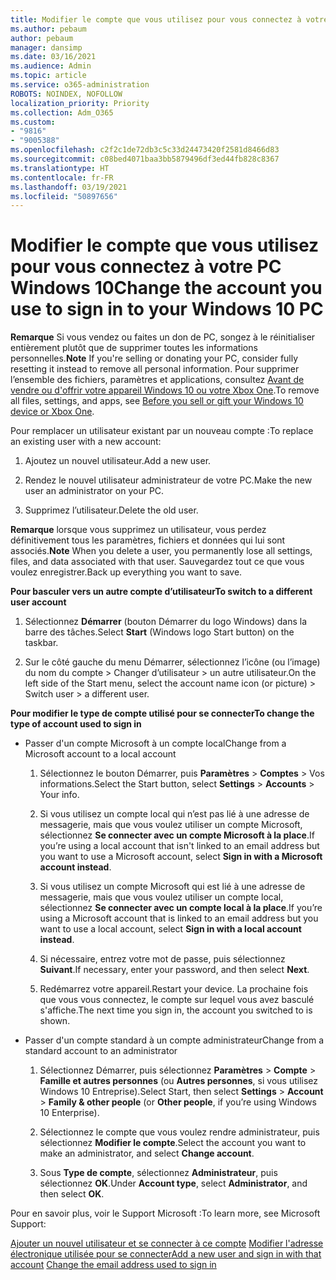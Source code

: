 ```yaml
---
title: Modifier le compte que vous utilisez pour vous connectez à votre PC Windows 10
ms.author: pebaum
author: pebaum
manager: dansimp
ms.date: 03/16/2021
ms.audience: Admin
ms.topic: article
ms.service: o365-administration
ROBOTS: NOINDEX, NOFOLLOW
localization_priority: Priority
ms.collection: Adm_O365
ms.custom:
- "9816"
- "9005388"
ms.openlocfilehash: c2f2c1de72db3c5c33d24473420f2581d8466d83
ms.sourcegitcommit: c08bed4071baa3bb5879496df3ed44fb828c8367
ms.translationtype: HT
ms.contentlocale: fr-FR
ms.lasthandoff: 03/19/2021
ms.locfileid: "50897656"
---
```

# <a name="change-the-account-you-use-to-sign-in-to-your-windows-10-pc"></a><span data-ttu-id="7661b-102">Modifier le compte que vous utilisez pour vous connectez à votre PC Windows 10</span><span class="sxs-lookup"><span data-stu-id="7661b-102">Change the account you use to sign in to your Windows 10 PC</span></span>

<span data-ttu-id="7661b-103">**Remarque** Si vous vendez ou faites un don de PC, songez à le réinitialiser entièrement plutôt que de supprimer toutes les informations personnelles.</span><span class="sxs-lookup"><span data-stu-id="7661b-103">**Note** If you're selling or donating your PC, consider fully resetting it instead to remove all personal information.</span></span> <span data-ttu-id="7661b-104">Pour supprimer l’ensemble des fichiers, paramètres et applications, consultez [Avant de vendre ou d'offrir votre appareil Windows 10 ou votre Xbox One](https://support.microsoft.com/help/10547/microsoft-account-selling-gifting-windows-10-device-xbox-one).</span><span class="sxs-lookup"><span data-stu-id="7661b-104">To remove all files, settings, and apps, see [Before you sell or gift your Windows 10 device or Xbox One](https://support.microsoft.com/help/10547/microsoft-account-selling-gifting-windows-10-device-xbox-one).</span></span>

<span data-ttu-id="7661b-105">Pour remplacer un utilisateur existant par un nouveau compte :</span><span class="sxs-lookup"><span data-stu-id="7661b-105">To replace an existing user with a new account:</span></span>

1. <span data-ttu-id="7661b-106">Ajoutez un nouvel utilisateur.</span><span class="sxs-lookup"><span data-stu-id="7661b-106">Add a new user.</span></span>

1. <span data-ttu-id="7661b-107">Rendez le nouvel utilisateur administrateur de votre PC.</span><span class="sxs-lookup"><span data-stu-id="7661b-107">Make the new user an administrator on your PC.</span></span>

1. <span data-ttu-id="7661b-108">Supprimez l’utilisateur.</span><span class="sxs-lookup"><span data-stu-id="7661b-108">Delete the old user.</span></span>

<span data-ttu-id="7661b-109">**Remarque** lorsque vous supprimez un utilisateur, vous perdez définitivement tous les paramètres, fichiers et données qui lui sont associés.</span><span class="sxs-lookup"><span data-stu-id="7661b-109">**Note** When you delete a user, you permanently lose all settings, files, and data associated with that user.</span></span> <span data-ttu-id="7661b-110">Sauvegardez tout ce que vous voulez enregistrer.</span><span class="sxs-lookup"><span data-stu-id="7661b-110">Back up everything you want to save.</span></span>

<span data-ttu-id="7661b-111">**Pour basculer vers un autre compte d’utilisateur**</span><span class="sxs-lookup"><span data-stu-id="7661b-111">**To switch to a different user account**</span></span>

1. <span data-ttu-id="7661b-112">Sélectionnez **Démarrer** (bouton Démarrer du logo Windows) dans la barre des tâches.</span><span class="sxs-lookup"><span data-stu-id="7661b-112">Select **Start** (Windows logo Start button) on the taskbar.</span></span> 

1. <span data-ttu-id="7661b-113">Sur le côté gauche du menu Démarrer, sélectionnez l’icône (ou l’image) du nom du compte > Changer d’utilisateur > un autre utilisateur.</span><span class="sxs-lookup"><span data-stu-id="7661b-113">On the left side of the Start menu, select the account name icon (or picture) > Switch user > a different user.</span></span>

<span data-ttu-id="7661b-114">**Pour modifier le type de compte utilisé pour se connecter**</span><span class="sxs-lookup"><span data-stu-id="7661b-114">**To change the type of account used to sign in**</span></span>

- <span data-ttu-id="7661b-115">Passer d'un compte Microsoft à un compte local</span><span class="sxs-lookup"><span data-stu-id="7661b-115">Change from a Microsoft account to a local account</span></span>

    1. <span data-ttu-id="7661b-116">Sélectionnez le bouton Démarrer, puis **Paramètres** > **Comptes** > Vos informations.</span><span class="sxs-lookup"><span data-stu-id="7661b-116">Select the Start button, select **Settings** > **Accounts** > Your info.</span></span>

    1. <span data-ttu-id="7661b-117">Si vous utilisez un compte local qui n’est pas lié à une adresse de messagerie, mais que vous voulez utiliser un compte Microsoft, sélectionnez **Se connecter avec un compte Microsoft à la place**.</span><span class="sxs-lookup"><span data-stu-id="7661b-117">If you’re using a local account that isn't linked to an email address but you want to use a Microsoft account, select **Sign in with a Microsoft account instead**.</span></span>

    1. <span data-ttu-id="7661b-118">Si vous utilisez un compte Microsoft qui est lié à une adresse de messagerie, mais que vous voulez utiliser un compte local, sélectionnez **Se connecter avec un compte local à la place**.</span><span class="sxs-lookup"><span data-stu-id="7661b-118">If you’re using a Microsoft account that is linked to an email address but you want to use a local account, select **Sign in with a local account instead**.</span></span>

    1. <span data-ttu-id="7661b-119">Si nécessaire, entrez votre mot de passe, puis sélectionnez **Suivant**.</span><span class="sxs-lookup"><span data-stu-id="7661b-119">If necessary, enter your password, and then select **Next**.</span></span>

    1. <span data-ttu-id="7661b-120">Redémarrez votre appareil.</span><span class="sxs-lookup"><span data-stu-id="7661b-120">Restart your device.</span></span> <span data-ttu-id="7661b-121">La prochaine fois que vous vous connectez, le compte sur lequel vous avez basculé s'affiche.</span><span class="sxs-lookup"><span data-stu-id="7661b-121">The next time you sign in, the account you switched to is shown.</span></span>

- <span data-ttu-id="7661b-122">Passer d'un compte standard à un compte administrateur</span><span class="sxs-lookup"><span data-stu-id="7661b-122">Change from a standard account to an administrator</span></span>

    1. <span data-ttu-id="7661b-123">Sélectionnez Démarrer, puis sélectionnez **Paramètres** > **Compte** > **Famille et autres personnes** (ou **Autres personnes**, si vous utilisez Windows 10 Entreprise).</span><span class="sxs-lookup"><span data-stu-id="7661b-123">Select Start, then select **Settings** > **Account** > **Family & other people** (or **Other people**, if you’re using Windows 10 Enterprise).</span></span>

    1. <span data-ttu-id="7661b-124">Sélectionnez le compte que vous voulez rendre administrateur, puis sélectionnez **Modifier le compte**.</span><span class="sxs-lookup"><span data-stu-id="7661b-124">Select the account you want to make an administrator, and select **Change account**.</span></span>

    1. <span data-ttu-id="7661b-125">Sous **Type de compte**, sélectionnez **Administrateur**, puis sélectionnez **OK**.</span><span class="sxs-lookup"><span data-stu-id="7661b-125">Under **Account type**, select **Administrator**, and then select **OK**.</span></span>

<span data-ttu-id="7661b-126">Pour en savoir plus, voir le Support Microsoft :</span><span class="sxs-lookup"><span data-stu-id="7661b-126">To learn more, see Microsoft Support:</span></span>

<span data-ttu-id="7661b-127">[ Ajouter un nouvel utilisateur et se connecter à ce compte](https://support.microsoft.com/windows/add-or-remove-accounts-on-your-pc-104dc19f-6430-4b49-6a2b-e4dbd1dcdf32)
[Modifier l'adresse électronique utilisée pour se connecter](https://support.microsoft.com/account-billing/change-the-email-address-or-phone-number-for-your-microsoft-account-761a662d-8032-88f4-03f3-c9ba8ba0e00b)</span><span class="sxs-lookup"><span data-stu-id="7661b-127">[Add a new user and sign in with that account](https://support.microsoft.com/windows/add-or-remove-accounts-on-your-pc-104dc19f-6430-4b49-6a2b-e4dbd1dcdf32)
[Change the email address used to sign in](https://support.microsoft.com/account-billing/change-the-email-address-or-phone-number-for-your-microsoft-account-761a662d-8032-88f4-03f3-c9ba8ba0e00b)</span></span>
